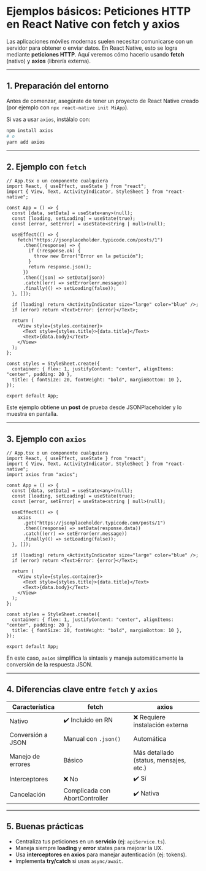 # Ejemplos básicos: Peticiones HTTP en React Native con fetch y axios

Las aplicaciones móviles modernas suelen necesitar comunicarse con un servidor para obtener o enviar datos. En React Native, esto se logra mediante **peticiones HTTP**. Aquí veremos cómo hacerlo usando **fetch** (nativo) y **axios** (librería externa).

---

## 1. Preparación del entorno

Antes de comenzar, asegúrate de tener un proyecto de React Native creado (por ejemplo con `npx react-native init MiApp`).

Si vas a usar `axios`, instálalo con:

```bash
npm install axios
# o
yarn add axios
```

---

## 2. Ejemplo con `fetch`

```tsx
// App.tsx o un componente cualquiera
import React, { useEffect, useState } from "react";
import { View, Text, ActivityIndicator, StyleSheet } from "react-native";

const App = () => {
  const [data, setData] = useState<any>(null);
  const [loading, setLoading] = useState(true);
  const [error, setError] = useState<string | null>(null);

  useEffect(() => {
    fetch("https://jsonplaceholder.typicode.com/posts/1")
      .then((response) => {
        if (!response.ok) {
          throw new Error("Error en la petición");
        }
        return response.json();
      })
      .then((json) => setData(json))
      .catch((err) => setError(err.message))
      .finally(() => setLoading(false));
  }, []);

  if (loading) return <ActivityIndicator size="large" color="blue" />;
  if (error) return <Text>Error: {error}</Text>;

  return (
    <View style={styles.container}>
      <Text style={styles.title}>{data.title}</Text>
      <Text>{data.body}</Text>
    </View>
  );
};

const styles = StyleSheet.create({
  container: { flex: 1, justifyContent: "center", alignItems: "center", padding: 20 },
  title: { fontSize: 20, fontWeight: "bold", marginBottom: 10 },
});

export default App;
```

Este ejemplo obtiene un **post** de prueba desde JSONPlaceholder y lo muestra en pantalla.

---

## 3. Ejemplo con `axios`

```tsx
// App.tsx o un componente cualquiera
import React, { useEffect, useState } from "react";
import { View, Text, ActivityIndicator, StyleSheet } from "react-native";
import axios from "axios";

const App = () => {
  const [data, setData] = useState<any>(null);
  const [loading, setLoading] = useState(true);
  const [error, setError] = useState<string | null>(null);

  useEffect(() => {
    axios
      .get("https://jsonplaceholder.typicode.com/posts/1")
      .then((response) => setData(response.data))
      .catch((err) => setError(err.message))
      .finally(() => setLoading(false));
  }, []);

  if (loading) return <ActivityIndicator size="large" color="blue" />;
  if (error) return <Text>Error: {error}</Text>;

  return (
    <View style={styles.container}>
      <Text style={styles.title}>{data.title}</Text>
      <Text>{data.body}</Text>
    </View>
  );
};

const styles = StyleSheet.create({
  container: { flex: 1, justifyContent: "center", alignItems: "center", padding: 20 },
  title: { fontSize: 20, fontWeight: "bold", marginBottom: 10 },
});

export default App;
```

En este caso, `axios` simplifica la sintaxis y maneja automáticamente la conversión de la respuesta JSON.

---

## 4. Diferencias clave entre `fetch` y `axios`

| Característica        | fetch                          | axios                                    |
|-----------------------|--------------------------------|------------------------------------------|
| Nativo                | ✔️ Incluido en RN              | ❌ Requiere instalación externa           |
| Conversión a JSON     | Manual con `.json()`           | Automática                               |
| Manejo de errores     | Básico                        | Más detallado (status, mensajes, etc.)   |
| Interceptores         | ❌ No                         | ✔️ Sí                                    |
| Cancelación           | Complicada con AbortController | ✔️ Nativa                                |

---

## 5. Buenas prácticas

- Centraliza tus peticiones en un **servicio** (ej: `apiService.ts`).
- Maneja siempre **loading** y **error** states para mejorar la UX.
- Usa **interceptores en axios** para manejar autenticación (ej: tokens).
- Implementa **try/catch** si usas `async/await`.

